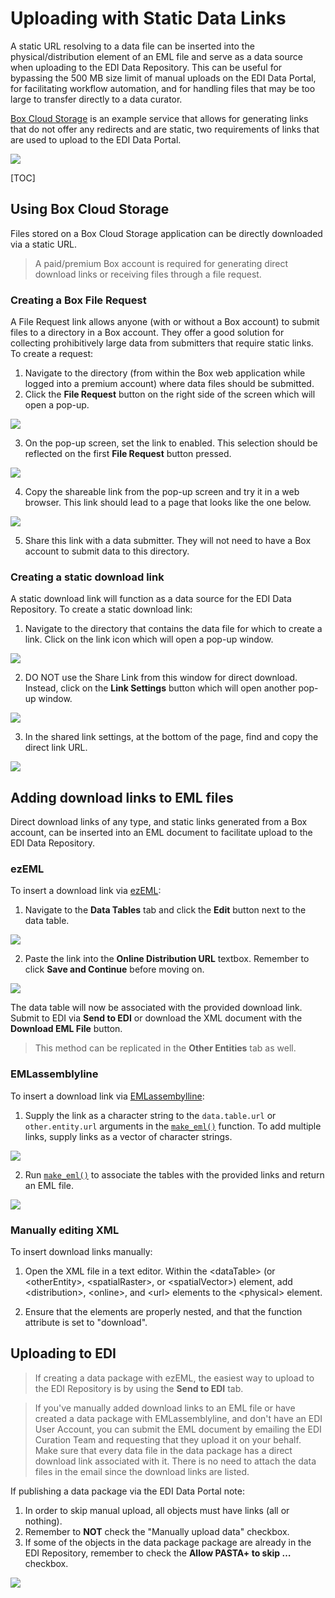 # Uploading with Static Data Links

A static URL resolving to a data file can be inserted into the physical/distribution element of an EML file and serve as a data source when uploading to the EDI Data Repository. This can be useful for bypassing the 500 MB size limit of manual uploads on the EDI Data Portal, for facilitating workflow automation, and for handling files that may be too large to transfer directly to a data curator.

[Box Cloud Storage](https://www.box.com/) is an example service that allows for generating links that do not offer any redirects and are static, two requirements of links that are used to upload to the EDI Data Portal.

![](../../static/images/download-links.png)

[TOC]

## Using Box Cloud Storage

Files stored on a Box Cloud Storage application can be directly downloaded via a static URL. 

>A paid/premium Box account is required for generating direct download links or receiving files through a file request.


### Creating a Box File Request

A File Request link allows anyone (with or without a Box account) to submit files to a directory in a Box account. They offer a good solution for collecting prohibitively large data from submitters that require static links. To create a request:

1. Navigate to the directory (from within the Box web application while logged into a premium account) where data files should be submitted.
2. Click the **File Request** button on the right side of the screen which will open a pop-up.

![](../../static/images/file-request1.png)

3. On the pop-up screen, set the link to enabled. This selection should be reflected on the first **File Request** button pressed.

![](../../static/images/file-request2.png)    

4. Copy the shareable link from the pop-up screen and try it in a web browser. This link should lead to a page that looks like the one below.

![](../../static/images/file-request3.png)

5. Share this link with a data submitter. They will not need to have a Box account to submit data to this directory.

### Creating a static download link

A static download link will function as a data source for the EDI Data Repository. To create a static download link:

1. Navigate to the directory that contains the data file for which to create a link. Click on the link icon which will open a pop-up window.

![](../../static/images/static-link1.png)    

2. DO NOT use the Share Link from this window for direct download. Instead, click on the **Link Settings** button which will open another pop-up window.

![](../../static/images/static-link2.png)

3. In the shared link settings, at the bottom of the page, find and copy the direct link URL. 

![](../../static/images/static-link3.png)

## Adding download links to EML files

Direct download links of any type, and static links generated from a Box account, can be inserted into an EML document to facilitate upload to the EDI Data Repository.

### ezEML

To insert a download link via [ezEML](https://ezeml.edirepository.org/eml/):

1. Navigate to the **Data Tables** tab and click the **Edit** button next to the data table.

![](../../static/images/link-ezeml1.png)

2. Paste the link into the **Online Distribution URL** textbox. Remember to click **Save and Continue** before moving on.

![](../../static/images/link-ezeml2.png)

The data table will now be associated with the provided download link. Submit to EDI via **Send to EDI** or download the XML document with the **Download EML File** button.

>This method can be replicated in the **Other Entities** tab as well. 


### EMLassemblyline

To insert a download link via [EMLassembylline](https://ediorg.github.io/EMLassemblyline/index.html):

1. Supply the link as a character string to the `data.table.url` or `other.entity.url` arguments in the [`make_eml()`](https://ediorg.github.io/EMLassemblyline/reference/make_eml.html) function. To add multiple links, supply links as a vector of character strings.

![](../../static/images/link-eal1.png)

2. Run [`make_eml()`](https://ediorg.github.io/EMLassemblyline/reference/make_eml.html) to associate the tables with the provided links and return an EML file.

![](../../static/images/link-eal2.png)

### Manually editing XML

To insert download links manually:

1. Open the XML file in a text editor. Within the &lt;dataTable> (or &lt;otherEntity>, &lt;spatialRaster>, or &lt;spatialVector>) element, add &lt;distribution>, &lt;online>, and &lt;url> elements to the &lt;physical> element.

2. Ensure that the elements are properly nested, and that the function attribute is set to "download". 

## Uploading to EDI

>If creating a data package with ezEML, the easiest way to upload to the EDI Repository is by using the **Send to EDI** tab.

>If you've manually added download links to an EML file or have created a data package with EMLassemblyline, and don't have an EDI User Account, you can submit the EML document by emailing the EDI Curation Team and requesting that they upload it on your behalf. Make sure that every data file in the data package has a direct download link associated with it. There is no need to attach the data files in the email since the download links are listed.

If publishing a data package via the EDI Data Portal note:



1. In order to skip manual upload, all objects must have links (all or nothing).
2. Remember to **NOT** check the "Manually upload data" checkbox.
3. If some of the objects in the data package package are already in the EDI Repository, remember to check the **Allow PASTA+ to skip …** checkbox.

![](../../static/images/upload-link.png)

